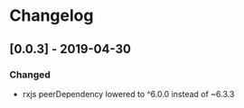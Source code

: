 # Changelog

## [0.0.3] - 2019-04-30

### Changed

-   rxjs peerDependency lowered to ^6.0.0 instead of ~6.3.3
